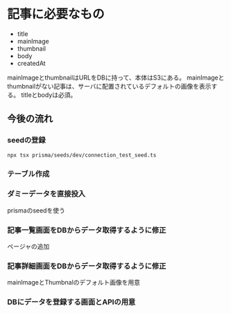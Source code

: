 # 記事に必要なもの

* title
* mainImage
* thumbnail
* body
* createdAt

mainImageとthumbnailはURLをDBに持って、本体はS3にある。
mainImageとthumbnailがない記事は、サーバに配置されているデフォルトの画像を表示する。
titleとbodyは必須。

## 今後の流れ

### seedの登録

`npx tsx prisma/seeds/dev/connection_test_seed.ts`

### テーブル作成



### ダミーデータを直接投入

prismaのseedを使う

### 記事一覧画面をDBからデータ取得するように修正

ページャの追加

### 記事詳細画面をDBからデータ取得するように修正



mainImageとThumbnalのデフォルト画像を用意

### DBにデータを登録する画面とAPIの用意

